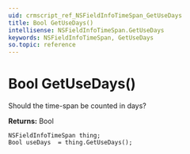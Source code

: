 ```yaml
---
uid: crmscript_ref_NSFieldInfoTimeSpan_GetUseDays
title: Bool GetUseDays()
intellisense: NSFieldInfoTimeSpan.GetUseDays
keywords: NSFieldInfoTimeSpan, GetUseDays
so.topic: reference
---
```


# Bool GetUseDays()

Should the time-span be counted in days?

**Returns:** Bool

```crmscript
NSFieldInfoTimeSpan thing;
Bool useDays  = thing.GetUseDays();
```

